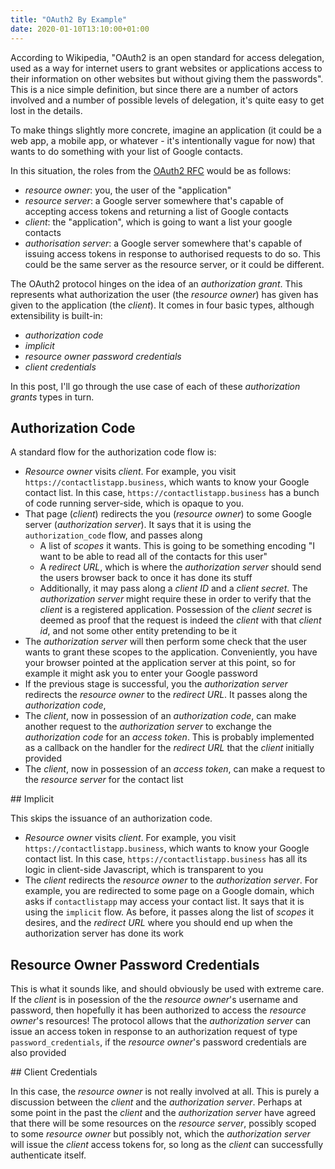 ```yaml
---
title: "OAuth2 By Example"
date: 2020-01-10T13:10:00+01:00
---
```

According to Wikipedia, "OAuth2 is an open standard for access delegation, used as a way for internet users to grant websites or applications access to their information on other websites but without giving them the passwords".  This is a nice simple definition, but since there are a number of actors involved and a number of possible levels of delegation, it's quite easy to get lost in the details.

To make things slightly more concrete, imagine an application (it could be a web app, a mobile app, or whatever - it's intentionally vague for now) that wants to do something with your list of Google contacts.  

In this situation, the roles from the [OAuth2 RFC](https://tools.ietf.org/html/rfc6749#section-1.1) would be as follows:
  * _resource owner_: you, the user of the "application"
  * _resource server_: a Google server somewhere that's capable of accepting access tokens and returning a list of Google contacts
  * _client_: the "application", which is going to want a list your google contacts
  * _authorisation server_: a Google server somewhere that's capable of issuing access tokens in response to authorised requests to do so.  This could be the same server as the resource server, or it could be different.

The OAuth2 protocol hinges on the idea of an _authorization grant_.  This represents what authorization the user (the _resource owner_) has given has given to the application (the _client_).  It comes in four basic types, although extensibility is built-in:
  * _authorization code_
  * _implicit_
  * _resource owner password credentials_
  * _client credentials_

In this post, I'll go through the use case of each of these _authorization grants_ types in turn.

## Authorization Code

A standard flow for the authorization code flow is:
  * _Resource owner_ visits _client_.  For example, you visit `https://contactlistapp.business`, which wants to know your Google contact list.  In this case, `https://contactlistapp.business` has a bunch of code running server-side, which is opaque to you.
  * That page (_client_) redirects the you (_resource owner_) to some Google server (_authorization server_).  It says that it is using the `authorization_code` flow, and passes along
    - A list of _scopes_ it wants.  This is going to be something encoding "I want to be able to read all of the contacts for this user"
    - A _redirect URL_, which is where the _authorization server_ should send the users browser back to once it has done its stuff
    - Additionally, it may pass along a _client ID_ and a _client secret_.  The _authorization server_ might require these in order to verify that the _client_ is a registered application.  Possession of the _client secret_ is deemed as proof that the request is indeed the _client_ with that _client id_, and not some other entity pretending to be it
  * The _authorization server_ will then perform some check that the user wants to grant these scopes to the application.  Conveniently, you have your browser pointed at the application server at this point, so for example it might ask you to enter your Google password
  * If the previous stage is successful, you the _authorization server_ redirects the _resource owner_ to the _redirect URL_.  It passes along the _authorization code_, 
  * The _client_, now in possession of an _authorization code_, can make another request to the _authorization server_ to exchange the _authorization code_ for an _access token_.  This is probably implemented as a callback on the handler for the _redirect URL_ that the _client_ initially provided
  * The _client_, now in possession of an _access token_, can make a request to the _resource server_ for the contact list


## Implicit

This skips the issuance of an authorization code.
  * _Resource owner_ visits _client_.  For example, you visit `https://contactlistapp.business`, which wants to know your Google contact list.  In this case, `https://contactlistapp.business` has all its logic in client-side Javascript, which is transparent to you
  * The _client_ redirects the _resource owner_ to the _authorization server_.  For example, you are redirected to some page on a Google domain, which asks if `contactlistapp` may access your contact list.  It says that it is using the `implicit` flow.  As before, it passes along the list of _scopes_ it desires, and the _redirect URL_ where you should end up when the authorization server has done its work

## Resource Owner Password Credentials

This is what it sounds like, and should obviously be used with extreme care.  If the _client_ is in posession of the the _resource owner_'s username and password, then hopefully it has been authorized to access the _resource owner_'s resources!  The protocol allows that the _authorization server_ can issue an access token in response to an authorization request of type `password_credentials`, if the _resource owner_'s password credentials are also provided

## Client Credentials

In this case, the _resource owner_ is not really involved at all.  This is purely a discussion between the _client_ and the _authorization server_.  Perhaps at some point in the past the _client_ and the _authorization server_ have agreed that there will be some resources on the _resource server_, possibly scoped to some _resource owner_ but possibly not, which the _authorization server_ will issue the _client_ access tokens for, so long as the _client_ can successfully authenticate itself.
